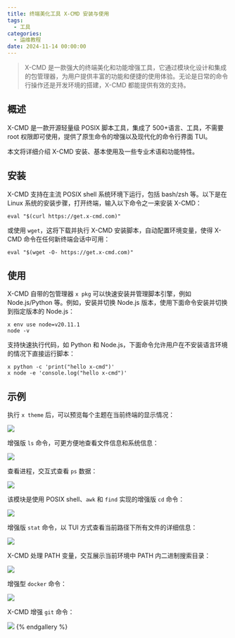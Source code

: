 ```yaml
---
title: 终端美化工具 X-CMD 安装与使用
tags:
  - 工具
categories:
  - 运维教程
date: 2024-11-14 00:00:00
---
```


> X-CMD 是一款强大的终端美化和功能增强工具，它通过模块化设计和集成的包管理器，为用户提供丰富的功能和便捷的使用体验。无论是日常的命令行操作还是开发环境的搭建，X-CMD 都能提供有效的支持。

<!-- more -->

## 概述

X-CMD 是一款开源轻量级 POSIX 脚本工具，集成了 500+语言、工具，不需要 root 权限即可使用，提供了原生命令的增强以及现代化的命令行界面 TUI。

本文将详细介绍 X-CMD 安装、基本使用及一些专业术语和功能特性。

## 安装

X-CMD 支持在主流 POSIX shell 系统环境下运行，包括 bash/zsh 等。以下是在 Linux 系统的安装步骤，打开终端，输入以下命令之一来安装 X-CMD：

```
eval "$(curl https://get.x-cmd.com)"
```

或使用 `wget`，这将下载并执行 X-CMD 安装脚本，自动配置环境变量，使得 X-CMD 命令在任何新终端会话中可用：

```
eval "$(wget -O- https://get.x-cmd.com)"
```

## 使用

X-CMD 自带的包管理器 `x pkg` 可以快速安装并管理脚本引擎，例如 Node.js/Python 等。例如，安装并切换 Node.js 版本，使用下面命令安装并切换到指定版本的 Node.js：

```
x env use node=v20.11.1
node -v
```

支持快速执行代码，如 Python 和 Node.js，下面命令允许用户在不安装语言环境的情况下直接运行脚本：

```
x python -c 'print("hello x-cmd")'
x node -e 'console.log("hello x-cmd")'
```

## 示例

执行 `x theme` 后，可以预览每个主题在当前终端的显示情况：

![](https://cdn.dusays.com/2024/11/768-1.jpg)

增强版 `ls` 命令，可更方便地查看文件信息和系统信息：

![](https://cdn.dusays.com/2024/11/768-2.jpg)

查看进程，交互式查看 `ps` 数据：

![](https://cdn.dusays.com/2024/11/768-3.jpg)

该模块是使用 POSIX shell、`awk` 和 `find` 实现的增强版 `cd` 命令：

![](https://cdn.dusays.com/2024/11/768-4.jpg)

增强版 `stat` 命令，以 TUI 方式查看当前路径下所有文件的详细信息：

![](https://cdn.dusays.com/2024/11/768-5.jpg)

X-CMD 处理 PATH 变量，交互展示当前环境中 PATH 内二进制搜索目录：

![](https://cdn.dusays.com/2024/11/768-6.jpg)

增强型 `docker` 命令：

![](https://cdn.dusays.com/2024/11/768-7.jpg)

X-CMD 增强 `git` 命令：

![](https://cdn.dusays.com/2024/11/768-8.jpg)
{% endgallery %}